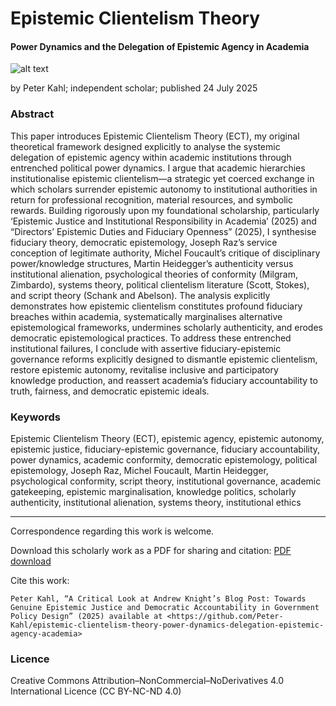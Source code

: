 # Epistemic Clientelism Theory

#### Power Dynamics and the Delegation of Epistemic Agency in Academia

![alt text](https://github.com/Peter-Kahl/epistemic-clientelism-theory-power-dynamics-delegation-epistemic-agency-academia/blob/main/higher_ed_power_dynamics.jpg?raw=true)

by Peter Kahl; independent scholar; published 24 July 2025

### Abstract

This paper introduces Epistemic Clientelism Theory (ECT), my original theoretical framework designed explicitly to analyse the systemic delegation of epistemic agency within academic institutions through entrenched political power dynamics. I argue that academic hierarchies institutionalise epistemic clientelism—a strategic yet coerced exchange in which scholars surrender epistemic autonomy to institutional authorities in return for professional recognition, material resources, and symbolic rewards. Building rigorously upon my foundational scholarship, particularly ‘Epistemic Justice and Institutional Responsibility in Academia’ (2025) and “Directors’ Epistemic Duties and Fiduciary Openness” (2025), I synthesise fiduciary theory, democratic epistemology, Joseph Raz’s service conception of legitimate authority, Michel Foucault’s critique of disciplinary power/knowledge structures, Martin Heidegger’s authenticity versus institutional alienation, psychological theories of conformity (Milgram, Zimbardo), systems theory, political clientelism literature (Scott, Stokes), and script theory (Schank and Abelson). The analysis explicitly demonstrates how epistemic clientelism constitutes profound fiduciary breaches within academia, systematically marginalises alternative epistemological frameworks, undermines scholarly authenticity, and erodes democratic epistemological practices. To address these entrenched institutional failures, I conclude with assertive fiduciary-epistemic governance reforms explicitly designed to dismantle epistemic clientelism, restore epistemic autonomy, revitalise inclusive and participatory knowledge production, and reassert academia’s fiduciary accountability to truth, fairness, and democratic epistemic ideals.

### Keywords

Epistemic Clientelism Theory (ECT), epistemic agency, epistemic autonomy, epistemic justice, fiduciary-epistemic governance, fiduciary accountability, power dynamics, academic conformity, democratic epistemology, political epistemology, Joseph Raz, Michel Foucault, Martin Heidegger, psychological conformity, script theory, institutional governance, academic gatekeeping, epistemic marginalisation, knowledge politics, scholarly authenticity, institutional alienation, systems theory, institutional ethics

---

Correspondence regarding this work is welcome.

Download this scholarly work as a PDF for sharing and citation: [PDF download](https://raw.githubusercontent.com/Peter-Kahl/epistemic-clientelism-theory-power-dynamics-delegation-epistemic-agency-academia/master/Kahl_P_Epistemic_Clientelism_Theory_24_July_2025.pdf)

Cite this work:

```
Peter Kahl, “A Critical Look at Andrew Knight’s Blog Post: Towards Genuine Epistemic Justice and Democratic Accountability in Government Policy Design” (2025) available at <https://github.com/Peter-Kahl/epistemic-clientelism-theory-power-dynamics-delegation-epistemic-agency-academia>
```
### Licence
Creative Commons Attribution–NonCommercial–NoDerivatives 4.0 International Licence (CC BY-NC-ND 4.0)

